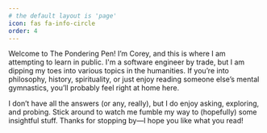 ```yaml
---
# the default layout is 'page'
icon: fas fa-info-circle
order: 4
---
```


Welcome to The Pondering Pen! I’m Corey, and this is where I am attempting to learn in public. I'm a software engineer by trade, but I am dipping my toes into various topics in the humanities. If you’re into philosophy, history, spirituality, or just enjoy reading someone else’s mental gymnastics, you’ll probably feel right at home here.

I don’t have all the answers (or any, really), but I do enjoy asking, exploring, and probing. Stick around to watch me fumble my way to (hopefully) some insightful stuff. Thanks for stopping by—I hope you like what you read!

